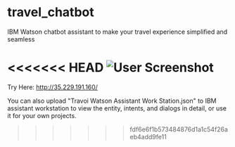 # travel_chatbot
IBM Watson chatbot assistant to make your travel experience simplified and seamless

<<<<<<< HEAD
![User Screenshot](https://ibb.co/gdrSh0)
=======
Try Here: http://35.229.191.160/

You can also upload "Travoi Watson Assistant Work Station.json" to IBM assistant workstation to view the entity, intents, and dialogs in detail, or use it for your own projects.
>>>>>>> fdf6e6f1b573484876d1a1c54f26aeb4add9fe11

